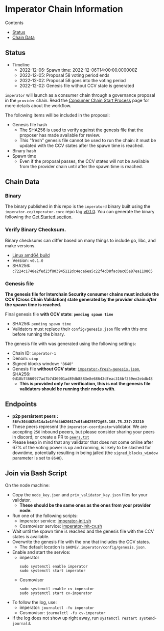 # Imperator Chain Information

Contents

* [Status](#status)
* [Chain Data](#chain-data)

## Status

* Timeline
   * 2022-12-06: Spawn time: 2022-12-06T14:00:00.000000Z
   * 2022-12-05: Proposal 58 voting period ends
   * 2022-12-02: Proposal 58 goes into the voting period
   * 2022-12-02: Genesis file without CCV state is generated

`imperator` will launch as a consumer chain through a governance proposal in the `provider` chain. Read the [Consumer Chain Start Process](https://github.com/hyphacoop/ics-testnets/blob/main/docs/Consumer-Chain-Start-Process.md) page for more details about the workflow.

The following items will be included in the proposal:
* Genesis file hash
  * The SHA256 is used to verify against the genesis file that the proposer has made available for review.
  * This "fresh" genesis file cannot be used to run the chain: it must be updated with the CCV states after the spawn time is reached.
* Binary hash
* Spawn time
  * Even if the proposal passes, the CCV states will not be available from the provider chain until after the spawn time is reached.

## Chain Data

### Binary

The binary published in this repo is the `imperatord` binary built using the `imperator-co/imperator-core` repo tag [v0.1.0](https://github.com/imperator-co/imperator-core/releases/tag/v0.1.0). You can generate the binary following the [Get Started section](https://github.com/imperator-co/imperator-core/tree/v0.1.0#get-started).

### Verify Binary Checksum.
Binary checksums can differ based on many things to include go, libc, and make versions.

  * [Linux amd64 build](https://github.com/imperator-co/imperator-core/releases/download/v0.1.0/imperatord)
  * Version: `v0.1.0`
  * SHA256: `c7224c1748e2fed23f803945112dc4eca6ea5c22f4d38fac0ac65e87ea110865`

### Genesis file

**The genesis file for Interchain Security consumer chains must include the CCV (Cross Chain Validation) state generated by the provider chain _after_ the spawn time is reached.**

Final genesis file **with CCV state**: **`pending spawn time`**
- SHA256: `pending spawn time`
- Validators must replace their `config/genesis.json` file with this one before running the binary.

The genesis file with was generated using the following settings:

* Chain ID: `imperator-1`
* Denom: `uimp`
* Signed blocks window: `"8640"`
* Genesis file **without CCV state**: [`imperator-fresh-genesis.json`](imperator-fresh-genesis.json), SHA256: `0d18b74660977ad7b7d36001ad89db8883e8e68643dfeac316bf359ee2ebdb48`
  * **This is provided only for verification, this is not the genesis file validators should be running their nodes with.**

## Endpoints

* **p2p persistent peers : `56fc304402b514a1e1ffd4b020617c0fa6425972@65.108.75.237:23210`**
* These peers represent the `imperator-coordinator`validator. We are accepting `250` inbound peeers, but please consider sharing your peers in discord, or create a PR to [`peers.txt`](peers.txt)
* Please keep in mind that any validator that does not come online after 67% of the voting power is up and running, is likely to be slashed for downtime, potentially resulting in being jailed (the `signed_blocks_window` parameter is set to `8640`).

## Join via Bash Script

On the node machine:
- Copy the `node_key.json` and `priv_validator_key.json` files for your validator.
  - **These should be the same ones as the ones from your provider node**.
- Run one of the following scripts:
  - imperator service: [imperator-init.sh](imperator-init.sh)
  - Cosmovisor service: [imperator-init-cv.sh](imperator-init-cv.sh)
- Wait until the spawn time is reached and the genesis file with the CCV states is available.
- Overwrite the genesis file with the one that includes the CCV states.
  - The default location is `$HOME/.imperator/config/genesis.json`.
- Enable and start the service:
  - imperator
    ```
    sudo systemctl enable imperator
    sudo systemctl start imperator
    ```
  - Cosmovisor
    ```
    sudo systemctl enable cv-imperator
    sudo systemctl start cv-imperator
    ```
- To follow the log, use:
  - imperator: `journalctl -fu imperator`
  - Cosmovisor: `journalctl -fu cv-imperator`
- If the log does not show up right away, run `systemctl restart systemd-journald`.
